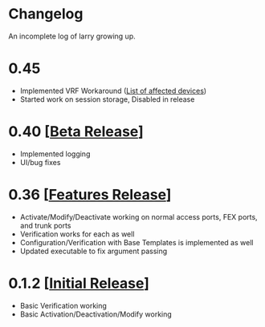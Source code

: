 # Changelog

An incomplete log of larry growing up.
# 0.45

- Implemented VRF Workaround ([List of affected devices](https://1drv.ms/x/s!Am7FgEBKIICGia17HGoi-OeXzGaIHw))
- Started work on session storage, Disabled in release

# 0.40 [[Beta Release](https://github.com/Changer098/larry/releases/tag/0.40)]

- Implemented logging
- UI/bug fixes

# 0.36 [[Features Release](https://github.com/Changer098/larry/releases/tag/0.36)]

- Activate/Modify/Deactivate working on normal access ports, FEX ports, and trunk ports
- Verification works for each as well
- Configuration/Verification with Base Templates is implemented as well
- Updated executable to fix argument passing

# 0.1.2 [[Initial Release](https://github.com/Changer098/larry/releases/tag/0.1.2)]

- Basic Verification working
- Basic Activation/Deactivation/Modify working